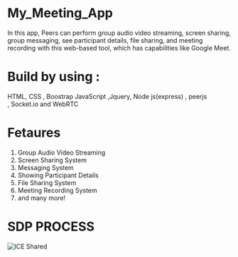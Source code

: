 # My_Meeting_App

 In this app, Peers can perform group audio video streaming, screen sharing, group messaging, see participant details, file sharing, and meeting recording with this web-based tool, which has capabilities like Google Meet.

# Build by using :
 HTML,     CSS , Boostrap        JavaScript ,Jquery,  Node js(express)  ,  peerjs  
            ,      Socket.io      and      WebRTC
 
           

# Fetaures
1. Group Audio Video Streaming
2. Screen Sharing System
3. Messaging System
4. Showing  Participant Details
5.  File Sharing System
6.  Meeting Recording System
7.  and many more!


# SDP PROCESS 
![ICE Shared](https://github.com/BheshRajNeupane/My_Meeting_App/assets/108607897/94906cfc-b262-4809-aed8-8be44ac6293a)
